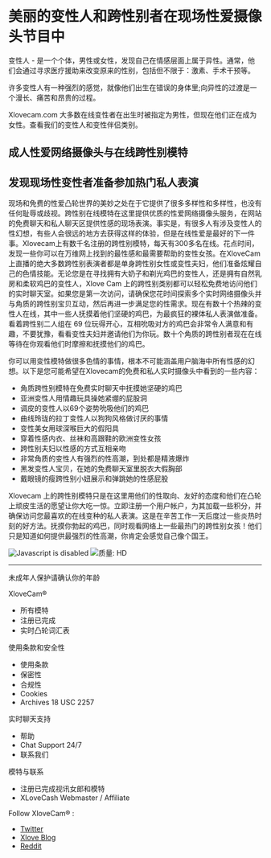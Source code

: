 # 美丽的变性人和跨性别者在现场性爱摄像头节目中

变性人 - 是一个个体，男性或女性，发现自己在情感层面上属于异性。通常，他们会通过寻求医疗援助来改变原来的性别，包括但不限于：激素、手术干预等。

许多变性人有一种强烈的感觉，就像他们出生在错误的身体里;向异性的过渡是一个漫长、痛苦和昂贵的过程。

Xlovecam.com 大多数在线变性者在出生时被指定为男性，但现在他们正在成为女性。查看我们的变性人和变性伴侣类别。

## 成人性爱网络摄像头与在线跨性别模特

## 发现现场性变性者准备参加热门私人表演

现场和免费的性爱凸轮世界的美妙之处在于它提供了很多多样性和多样性，也没有任何耻辱或歧视。跨性别在线模特在这里提供优质的性爱网络摄像头服务，在网站的免费聊天和私人聊天区提供性感的现场表演。事实是，有很多人有涉及变性人的性幻想，有些人会很远的地方去获得这样的体验，但是在线性爱是最好的下一件事。Xlovecam上有数千名注册的跨性别模特，每天有300多名在线。花点时间，发现一些你可以在万维网上找到的最性感和最需要帮助的变性女孩。在XloveCam上直播的绝大多数跨性别表演者都是单身跨性别女性或变性夫妇，他们准备炫耀自己的色情技能。无论您是在寻找拥有大奶子和剃光鸡巴的变性人，还是拥有自然乳房和柔软鸡巴的变性人，Xlove Cam 上的跨性别类别都可以轻松免费地访问他们的实时聊天室。如果您是第一次访问，请确保您花时间探索多个实时网络摄像头并与角质的跨性别宝贝互动，然后再进一步满足您的性需求。现在有数十个热辣的变性人在线，其中一些人抚摸着他们坚硬的鸡巴，为最疯狂的裸体私人表演做准备。看着跨性别二人组在 69 位玩得开心，互相吮吸对方的鸡巴会非常令人满意和有趣，不要犹豫，看看变性夫妇并邀请他们为你玩。数十个角质的跨性别者现在在线等待在你观看他们时摩擦和抚摸他们的鸡巴。

你可以用变性模特做很多色情的事情，根本不可能涵盖用户脑海中所有性感的幻想。以下是您可能希望在Xlovecam的免费和私人实时摄像头中看到的一些内容：

-   角质跨性别模特在免费实时聊天中抚摸她坚硬的鸡巴
-   亚洲变性人用情趣玩具操她紧绷的屁股洞
-   调皮的变性人以69个姿势吮吸他们的鸡巴
-   曲线玲珑的拉丁变性人以狗狗风格做讨厌的事情
-   变性美女用球深喉巨大的假阳具
-   穿着性感内衣、丝袜和高跟鞋的欧洲变性女孩
-   跨性别夫妇以性感的方式互相亲吻
-   非常角质的变性人有强烈的性高潮，到处都是精液爆炸
-   黑发变性人宝贝，在她的免费聊天室里脱衣大假胸部
-   戴眼镜的瘦跨性别小妞展示和弹跳她的性感屁股

Xlovecam 上的跨性别模特只是在这里用他们的性取向、友好的态度和他们在凸轮上顽皮生活的愿望让你大吃一惊。立即注册一个用户帐户，为其加载一些积分，并确保访问您最喜欢的在线变种的私人表演。这是在辛苦工作一天后度过一些炎热时刻的好方法。抚摸你勃起的鸡巴，同时观看网络上一些最热门的跨性别女孩！他们只是知道如何提供最强烈的性高潮，你肯定会感觉自己像个国王。

![Javascript is disabled](/err0r/js?img=1&message=No+javascript+enabled)
![质量: HD](https://s1.wlresources.com/xlove/mobile3/img/icon/HD-on.png)

---

未成年人保护请确认你的年龄

XloveCam®

-   所有模特
-   注册已完成
-   实时凸轮词汇表

使用条款和安全性

-   使用条款
-   保密性
-   合规性
-   Cookies
-   Archives 18 USC 2257

实时聊天支持

-   帮助
-   Chat Support 24/7
-   联系我们

模特与联系

-   注册已完成视讯女郎和模特
-   XLoveCash Webmaster / Affiliate

Follow XloveCam® :

- [Twitter](https://twitter.com/XLoveCam)
- [Xlove Blog](https://www.xlovecam.com/blog/en/)
- [Reddit](https://www.reddit.com/r/xlove/)